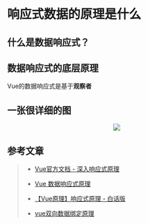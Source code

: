 # 响应式数据的原理是什么

## 什么是数据响应式？

## 数据响应式的底层原理

Vue的数据响应式是基于**观察者**

## 一张很详细的图


<p align="center">
    <img src="http://q68pf36av.bkt.clouddn.com/vue_mvvm.webp">
</p>



## 参考文章

> * [Vue官方文档 - 深入响应式原理](https://cn.vuejs.org/v2/guide/reactivity.html)
>
> * [Vue 数据响应式原理](https://www.jianshu.com/p/4dff7c2cdaaa)
>
> * [【Vue原理】响应式原理 - 白话版](https://segmentfault.com/a/1190000019598656)
>
> * [vue双向数据绑定原理](https://segmentfault.com/a/1190000014616977)
